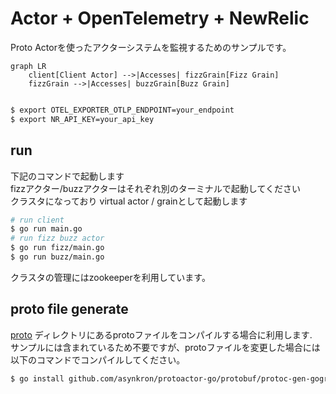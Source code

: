# Actor + OpenTelemetry + NewRelic

Proto Actorを使ったアクターシステムを監視するためのサンプルです。

```mermaid
graph LR
    client[Client Actor] -->|Accesses| fizzGrain[Fizz Grain]
    fizzGrain -->|Accesses| buzzGrain[Buzz Grain]
    
```

```bash
$ export OTEL_EXPORTER_OTLP_ENDPOINT=your_endpoint
$ export NR_API_KEY=your_api_key
```

## run

下記のコマンドで起動します  
fizzアクター/buzzアクターはそれぞれ別のターミナルで起動してください  
クラスタになっており virtual actor / grainとして起動します

```bash
# run client
$ go run main.go
# run fizz buzz actor
$ go run fizz/main.go
$ go run buzz/main.go
```

クラスタの管理にはzookeeperを利用しています。  

## proto file generate

[proto](./shared) ディレクトリにあるprotoファイルをコンパイルする場合に利用します.  
サンプルには含まれているため不要ですが、protoファイルを変更した場合には以下のコマンドでコンパイルしてください。  

```bash
$ go install github.com/asynkron/protoactor-go/protobuf/protoc-gen-gograinv2@dev 
```

